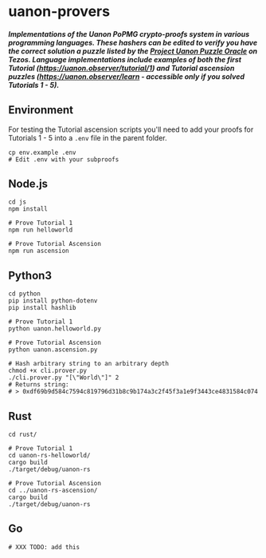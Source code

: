 # uanon-provers

##### Implementations of the Uanon PoPMG crypto-proofs system in various programming languages. These hashers can be edited to verify you have the correct solution a puzzle listed by the [Project Uanon Puzzle Oracle](https://better-call.dev/mainnet/KT1VJsKdNFYueffX6xcfe6Gg9eJA6RUnFpYr/operations) on Tezos. Language implementations include examples of both the first Tutorial (https://uanon.observer/tutorial/1) and Tutorial ascension puzzles (https://uanon.observer/learn - accessible only if you solved Tutorials 1 - 5).

## Environment
For testing the Tutorial ascension scripts you'll need to add your proofs for Tutorials 1 - 5 into a `.env` file in the parent folder.
```
cp env.example .env
# Edit .env with your subproofs
```

## Node.js
```
cd js
npm install

# Prove Tutorial 1
npm run helloworld

# Prove Tutorial Ascension
npm run ascension
```

## Python3
```
cd python
pip install python-dotenv
pip install hashlib

# Prove Tutorial 1
python uanon.helloworld.py

# Prove Tutorial Ascension
python uanon.ascension.py

# Hash arbitrary string to an arbitrary depth
chmod +x cli.prover.py
./cli.prover.py "[\"World\"]" 2
# Returns string:
# > 0xdf69b9d584c7594c819796d31b8c9b174a3c2f45f3a1e9f3443ce4831584c074
```

## Rust
```
cd rust/

# Prove Tutorial 1
cd uanon-rs-helloworld/
cargo build
./target/debug/uanon-rs

# Prove Tutorial Ascension
cd ../uanon-rs-ascension/
cargo build
./target/debug/uanon-rs
```

## Go
```
# XXX TODO: add this
```
